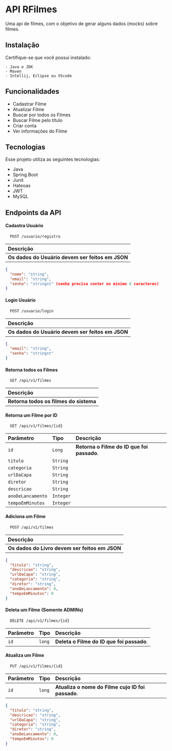 
# API RFilmes

Uma api de filmes, com o objetivo de gerar alguns dados (mocks) sobre filmes.


## Instalação

Certifique-se que você possui instalado:
```
- Java e JDK
- Maven
- Intellij, Eclipse ou VScode
```
    
## Funcionalidades

- Cadastrar Filme
- Atualizar Filme
- Buscar por todos os Filmes
- Buscar Filme pelo título
- Criar conta
- Ver informações do Filme



## Tecnologias

Esse projeto utiliza as seguintes tecnologias:

- Java
- Spring Boot
- Junit
- Hateoas
- JWT
- MySQL


## Endpoints da API

#### Cadastra Usuário

```http
  POST /usuario/registro
```
| Descrição                           |
| :---------------------------------- |
 **Os dados do Usuário devem ser feitos em JSON** |

```json
{
  "nome": "string",
  "email": "string",
  "senha": "stringst" (senha precisa conter no mínimo 8 caracteres)
}
```

#### Login Usuário

```http
  POST /usuario/login
```
| Descrição                           |
| :---------------------------------- |
 **Os dados do Usuário devem ser feitos em JSON** |

```json
{
  "email": "string",
  "senha": "stringst"
}
```

#### Retorna todos os Filmes

```http
  GET /api/v1/filmes
```

| Descrição                           |
| :---------------------------------- |
 **Retorna todos os filmes do sistema** |

#### Retorna um Filme por ID

```http
  GET /api/v1/filmes/{id}
```

| Parâmetro   | Tipo       | Descrição                                   |
| :---------- | :--------- | :------------------------------------------ |
| `id`      | `Long` | **Retorna o Filme do ID que foi passado**. |
| `titulo` | `String`|
| `categoria` | `String`|
| `urlDaCapa` | `String`|
| `diretor` | `String`|
| `descricao` | `String`|
| `anoDeLancamento` | `Integer`|
| `tempoEmMinutos` | `Integer`|

#### Adiciona um Filme

```http
  POST /api/v1/filmes
```
| Descrição                           |
| :---------------------------------- |
 **Os dados do Livro devem ser feitos em JSON** |

```json
{
  "titulo": "string",
  "descricao": "string",
  "urlDaCapa": "string",
  "categoria": "string",
  "diretor": "string",
  "anoDeLancamento": 0,
  "tempoEmMinutos": 0
}
```

#### Deleta um Filme (Somente ADMINs)

```http
  DELETE /api/v1/filmes/{id}
```

| Parâmetro   | Tipo       | Descrição                                   |
| :---------- | :--------- | :------------------------------------------ |
| `id`      | `long` | **Deleta o Filme do ID que foi passado**. |

#### Atualiza um Filme

```http
  PUT /api/v1/filmes/{id}
```

| Parâmetro   | Tipo       | Descrição                                   |
| :---------- | :--------- | :------------------------------------------ |
| `id`      | `long` | **Atualiza o nome do Filme cujo ID foi passado**. |

```json
{
  "titulo": "string",
  "descricao": "string",
  "urlDaCapa": "string",
  "categoria": "string",
  "diretor": "string",
  "anoDeLancamento": 0,
  "tempoEmMinutos": 0
}
```


